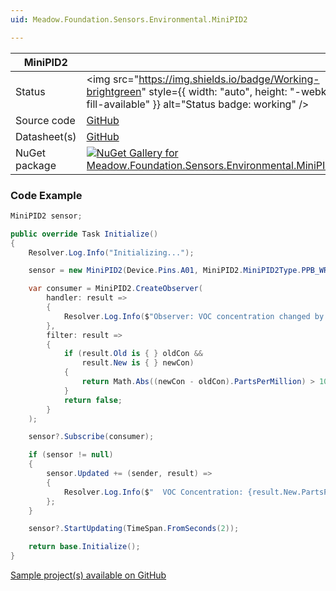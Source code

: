 ```yaml
---
uid: Meadow.Foundation.Sensors.Environmental.MiniPID2

---
```


| MiniPID2 | |
|--------|--------|
| Status | <img src="https://img.shields.io/badge/Working-brightgreen" style={{ width: "auto", height: "-webkit-fill-available" }} alt="Status badge: working" /> |
| Source code | [GitHub](https://github.com/WildernessLabs/Meadow.Foundation/tree/main/Source/Meadow.Foundation.Peripherals/Sensors.Environmental.MiniPID2) |
| Datasheet(s) | [GitHub](https://github.com/WildernessLabs/Meadow.Foundation/tree/main/Source/Meadow.Foundation.Peripherals/Sensors.Environmental.MiniPID2/Datasheet) |
| NuGet package | <a href="https://www.nuget.org/packages/Meadow.Foundation.Sensors.Environmental.MiniPID2/" target="_blank"><img src="https://img.shields.io/nuget/v/Meadow.Foundation.Sensors.Environmental.MiniPID2.svg?label=Meadow.Foundation.Sensors.Environmental.MiniPID2" alt="NuGet Gallery for Meadow.Foundation.Sensors.Environmental.MiniPID2" /></a> |

### Code Example

```csharp
MiniPID2 sensor;

public override Task Initialize()
{
    Resolver.Log.Info("Initializing...");

    sensor = new MiniPID2(Device.Pins.A01, MiniPID2.MiniPID2Type.PPB_WR);

    var consumer = MiniPID2.CreateObserver(
        handler: result =>
        {
            Resolver.Log.Info($"Observer: VOC concentration changed by threshold; new: {result.New.PartsPerBillion:N1}ppm");
        },
        filter: result =>
        {
            if (result.Old is { } oldCon &&
                result.New is { } newCon)
            {
                return Math.Abs((newCon - oldCon).PartsPerMillion) > 10;
            }
            return false;
        }
    );

    sensor?.Subscribe(consumer);

    if (sensor != null)
    {
        sensor.Updated += (sender, result) =>
        {
            Resolver.Log.Info($"  VOC Concentration: {result.New.PartsPerMillion:N1}ppm");
        };
    }

    sensor?.StartUpdating(TimeSpan.FromSeconds(2));

    return base.Initialize();
}

```

[Sample project(s) available on GitHub](https://github.com/WildernessLabs/Meadow.Foundation/tree/main/Source/Meadow.Foundation.Peripherals/Sensors.Environmental.MiniPID2/Samples/MiniPID2_Sample)

